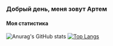### Добрый день, меня зовут Артем

#### Моя статистика
![Anurag's GitHub stats](https://github-readme-stats.vercel.app/api?username=Artem-Usachev&count_private=true&count_private=true&show_icons=true&theme=slateorange)
[![Top Langs](https://github-readme-stats.vercel.app/api/top-langs/?username=Artem-Usachev&layout=compact&theme=slateorange)](https://github.com/anuraghazra/github-readme-stats)
